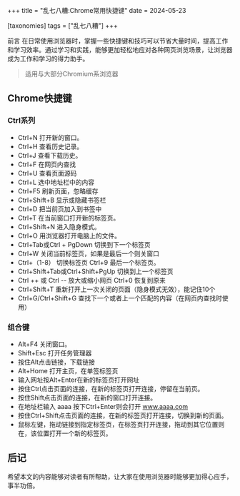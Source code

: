 +++
title = "乱七八糟:Chrome常用快捷键"
date = 2024-05-23

[taxonomies]
tags = ["乱七八糟"]
+++

前言 在日常使用浏览器时，掌握一些快捷键和技巧可以节省大量时间，提高工作和学习效率。通过学习和实践，能够更加轻松地应对各种网页浏览场景，让浏览器成为工作和学习的得力助手。

<!-- more -->

> 适用与大部分Chromium系浏览器

## Chrome快捷键

### Ctrl系列
- Ctrl+N 打开新的窗口。
- Ctrl+H 查看历史记录。
- Ctrl+J 查看下载历史。
- Ctrl+F 在网页内查找
- Ctrl+U 查看页面源码
- Ctrl+L 选中地址栏中的内容
- Ctrl+F5 刷新页面，忽略缓存
- Ctrl+Shift+B 显示或隐藏书签栏
- Ctrl+D 把当前页加入到书签中
- Ctrl+T 在当前窗口打开新的标签页。
- Ctrl+Shift+N 进入隐身模式。
- Ctrl+O 用浏览器打开电脑上的文件。
- Ctrl+Tab或Ctrl + PgDown 切换到下一个标签页
- Ctrl+W 关闭当前标签页，如果是最后一个则关窗口
- Ctrl+（1-8） 切换标签页 Ctrl+9 最后一个标签页。
- Ctrl+Shift+Tab或Ctrl+Shift+PgUp 切换到上一个标签页
- Ctrl ++ 或 Ctrl -- 放大或缩小网页 Ctrl+0 恢复到原来
- Ctrl+Shift+T 重新打开上一次关闭的页面（隐身模式无效），能记住10个
- Ctrl+G/Ctrl+Shift+G 查找下一个或者上一个匹配的内容（在网页内查找时使用）

### 组合键

- Alt+F4 关闭窗口。
- Shift+Esc 打开任务管理器
- 按住Alt点击链接，下载链接
- Alt+Home 打开主页，在单签标签页
- 输入网址按Alt+Enter在新的标签页打开网址
- 按住Ctrl点击页面的连接，在新的标签页打开连接，停留在当前页。
- 按住Shift点击页面的连接，在新的窗口打开连接。
- 在地址栏输入 aaaa 按下Ctrl+Enter则会打开 www.aaaa.com
- 按住Ctrl+Shift点击页面的连接，在新的标签页打开连接，切换到新的页面。
- 鼠标左键，拖动链接到指定标签页，在标签页打开连接，拖动到其它位置则在，该位置打开一个新的标签页。

## 后记

希望本文的内容能够对读者有所帮助，让大家在使用浏览器时能够更加得心应手，事半功倍。
